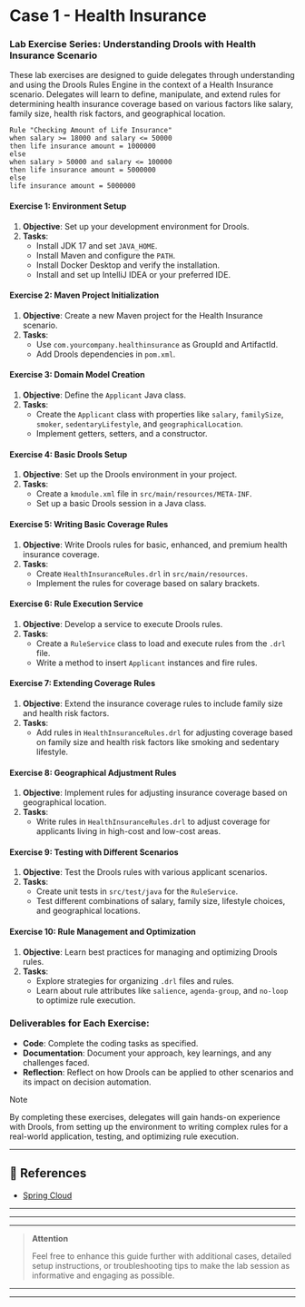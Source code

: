 # Case 1 - Health Insurance
### Lab Exercise Series: Understanding Drools with Health Insurance Scenario

These lab exercises are designed to guide delegates through understanding and using the Drools Rules Engine in the context of a Health Insurance scenario. Delegates will learn to define, manipulate, and extend rules for determining health insurance coverage based on various factors like salary, family size, health risk factors, and geographical location.

``` Rule
Rule "Checking Amount of Life Insurance"
when salary >= 18000 and salary <= 50000
then life insurance amount = 1000000
else
when salary > 50000 and salary <= 100000
then life insurance amount = 5000000
else
life insurance amount = 5000000
```

#### Exercise 1: Environment Setup
1. **Objective**: Set up your development environment for Drools.
2. **Tasks**:
   - Install JDK 17 and set `JAVA_HOME`.
   - Install Maven and configure the `PATH`.
   - Install Docker Desktop and verify the installation.
   - Install and set up IntelliJ IDEA or your preferred IDE.

#### Exercise 2: Maven Project Initialization
1. **Objective**: Create a new Maven project for the Health Insurance scenario.
2. **Tasks**:
   - Use `com.yourcompany.healthinsurance` as GroupId and ArtifactId.
   - Add Drools dependencies in `pom.xml`.

#### Exercise 3: Domain Model Creation
1. **Objective**: Define the `Applicant` Java class.
2. **Tasks**:
   - Create the `Applicant` class with properties like `salary`, `familySize`, `smoker`, `sedentaryLifestyle`, and `geographicalLocation`.
   - Implement getters, setters, and a constructor.

#### Exercise 4: Basic Drools Setup
1. **Objective**: Set up the Drools environment in your project.
2. **Tasks**:
   - Create a `kmodule.xml` file in `src/main/resources/META-INF`.
   - Set up a basic Drools session in a Java class.

#### Exercise 5: Writing Basic Coverage Rules
1. **Objective**: Write Drools rules for basic, enhanced, and premium health insurance coverage.
2. **Tasks**:
   - Create `HealthInsuranceRules.drl` in `src/main/resources`.
   - Implement the rules for coverage based on salary brackets.

#### Exercise 6: Rule Execution Service
1. **Objective**: Develop a service to execute Drools rules.
2. **Tasks**:
   - Create a `RuleService` class to load and execute rules from the `.drl` file.
   - Write a method to insert `Applicant` instances and fire rules.

#### Exercise 7: Extending Coverage Rules
1. **Objective**: Extend the insurance coverage rules to include family size and health risk factors.
2. **Tasks**:
   - Add rules in `HealthInsuranceRules.drl` for adjusting coverage based on family size and health risk factors like smoking and sedentary lifestyle.

#### Exercise 8: Geographical Adjustment Rules
1. **Objective**: Implement rules for adjusting insurance coverage based on geographical location.
2. **Tasks**:
   - Write rules in `HealthInsuranceRules.drl` to adjust coverage for applicants living in high-cost and low-cost areas.

#### Exercise 9: Testing with Different Scenarios
1. **Objective**: Test the Drools rules with various applicant scenarios.
2. **Tasks**:
   - Create unit tests in `src/test/java` for the `RuleService`.
   - Test different combinations of salary, family size, lifestyle choices, and geographical locations.

#### Exercise 10: Rule Management and Optimization
1. **Objective**: Learn best practices for managing and optimizing Drools rules.
2. **Tasks**:
   - Explore strategies for organizing `.drl` files and rules.
   - Learn about rule attributes like `salience`, `agenda-group`, and `no-loop` to optimize rule execution.

### Deliverables for Each Exercise:
- **Code**: Complete the coding tasks as specified.
- **Documentation**: Document your approach, key learnings, and any challenges faced.
- **Reflection**: Reflect on how Drools can be applied to other scenarios and its impact on decision automation.

>[!NOTE]
By completing these exercises, delegates will gain hands-on experience with Drools, from setting up the environment to writing complex rules for a real-world application, testing, and optimizing rule execution.

---

## 📖 References
- [Spring Cloud](https://spring.io/projects/spring-cloud/)

---


---
---
> __Attention__
> 
> Feel free to enhance this guide further with additional cases, detailed setup instructions, or troubleshooting tips to make the lab session as informative and engaging as possible.

---
---


